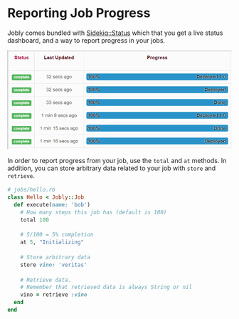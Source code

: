 # Reporting Job Progress

Jobly comes bundled with [Sidekiq::Status](https://github.com/utgarda/sidekiq-status) which that you get a live status dashboard, and a way to report progress in your jobs.

![](/assets/screen.gif)

In order to report progress from your job, use the `total` and `at` methods. In addition, you can store arbitrary data related to your job with `store` and `retrieve`.

```ruby
# jobs/hello.rb
class Hello < Jobly::Job
  def execute(name: 'bob')
    # How many steps this job has (default is 100)
    total 100 

    # 5/100 = 5% completion
    at 5, "Initializing"

    # Store arbitrary data
    store vino: 'veritas'

    # Retrieve data.
    # Remember that retrieved data is always String or nil
    vino = retrieve :vino
  end
end
```
